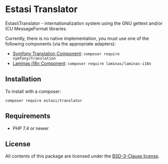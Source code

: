 # Estasi Translator

Estasi\Translator - internationalization system using the GNU gettext and/or 
ICU MessageFormat libraries.

Currently, there is no native implementation, you must use one of the following components 
(via the appropriate adapters):
- [Symfony Translation Component](https://github.com/symfony/translation): 
    `composer require symfony/translation`
- [Laminas i18n Component](https://github.com/laminas/laminas-i18n): 
    `composer require laminas/laminas-i18n`

## Installation
To install with a composer:
```
composer require estasi/translator
```

## Requirements
- PHP 7.4 or newer

## License
All contents of this package are licensed under the [BSD-3-Clause license](https://github.com/estasi/translator/blob/master/LICENSE.md).